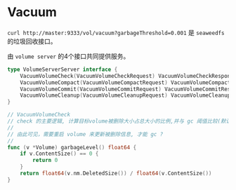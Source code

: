 # Vacuum

`curl http://master:9333/vol/vacuum?garbageThreshold=0.001` 是 `seaweedfs` 的垃圾回收接口。

由 `volume server` 的4个接口共同提供服务。

``` go
type VolumeServerServer interface {
    VacuumVolumeCheck(VacuumVolumeCheckRequest) VacuumVolumeCheckResponse
    VacuumVolumeCompact(VacuumVolumeCompactRequest) VacuumVolumeCompactResponse
    VacuumVolumeCommit(VacuumVolumeCommitRequest) VacuumVolumeCommitResponse
    VacuumVolumeCleanup(VacuumVolumeCleanupRequest) VacuumVolumeCleanupResponse
}
```

``` go
// VacuumVolumeCheck
// check 的主要逻辑, 计算目标volume被删除大小占总大小的比例,并与 gc 阈值比较(默认0.3)
//
// 由此可见，需要重启 volume 来更新被删除信息, 才能 gc ?
//
func (v *Volume) garbageLevel() float64 {
    if v.ContentSize() == 0 {
        return 0
    }
    return float64(v.nm.DeletedSize()) / float64(v.ContentSize())
}

```
